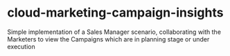 # cloud-marketing-campaign-insights
Simple implementation of a Sales Manager scenario, collaborating with the Marketers to view the Campaigns which are in planning stage or under execution

